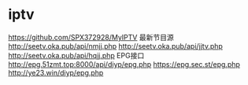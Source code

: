 # iptv
https://github.com/SPX372928/MyIPTV  最新节目源
http://seetv.oka.pub/api/nmjj.php
http://seetv.oka.pub/api/jjtv.php
http://seetv.oka.pub/api/hqjj.php
EPG接口
http://epg.51zmt.top:8000/api/diyp/epg.php 
https://epg.sec.st/epg.php
http://ye23.win/diyp/epg.php
